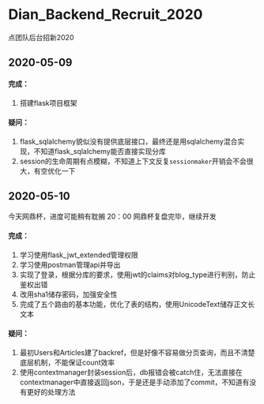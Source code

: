 # Dian_Backend_Recruit_2020
点团队后台招新2020
## 2020-05-09

#### 完成：

1. 搭建flask项目框架

#### 疑问：

1. flask_sqlalchemy貌似没有提供底层接口，最终还是用sqlalchemy混合实现，不知道flask_sqlalchemy能否直接实现分库
2. session的生命周期有点模糊，不知道上下文反复`sessionmaker`开销会不会很大，有空优化一下

## 2020-05-10
今天网鼎杯，进度可能稍有耽搁
20：00
网鼎杯复盘完毕，继续开发
#### 完成：
1. 学习使用flask_jwt_extended管理权限
2. 学习使用postman管理api并导出
3. 实现了登录，根据分库的要求，使用jwt的claims对blog_type进行判别，防止鉴权出错
4. 改用sha1储存密码，加强安全性
5. 完成了五个路由的基本功能，优化了表的结构，使用UnicodeText储存正文长文本
#### 疑问：
1. 最初Users和Articles建了backref，但是好像不容易做分页查询，而且不清楚底层机制，不能保证count效率
2. 使用contextmanager封装session后，db报错会被catch住，无法直接在contextmanager中直接返回json，于是还是手动添加了commit，不知道有没有更好的处理方法